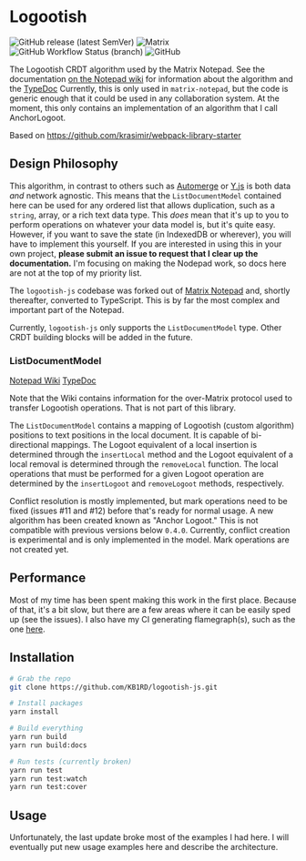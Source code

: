 # Logootish
![GitHub release (latest SemVer)](https://img.shields.io/github/v/release/kb1rd/logootish-js)
![Matrix](https://img.shields.io/matrix/matrix-collaboration:kb1rd.net?label=chat%20on%20%23matrix-collaboration%3Akb1rd.net&server_fqdn=matrix.org)
![GitHub Workflow Status (branch)](https://img.shields.io/github/workflow/status/KB1RD/logootish-js/Yarn%20CI/dev?label=dev%20build%2Ftest)
![GitHub](https://img.shields.io/github/license/kb1rd/logootish-js)

The Logootish CRDT algorithm used by the Matrix Notepad. See the documentation
[on the Notepad wiki](https://github.com/KB1RD/matrix-notepad/wiki/Logootish)
for information about the algorithm and the [TypeDoc](https://logootish-js.matrix-notepad.kb1rd.net/)
Currently, this is only used in `matrix-notepad`, but the code is generic
enough that it could be used in any collaboration system. At the moment, this
only contains an implementation of an algorithm that I call AnchorLogoot.

Based on https://github.com/krasimir/webpack-library-starter

## Design Philosophy
This algorithm, in contrast to others such as
[Automerge](https://github.com/automerge/automerge) or
[Y.js](https://github.com/yjs/yjs) is both data *and* network agnostic. This
means that the `ListDocumentModel` contained here can be used for any ordered
list that allows duplication, such as a `string`, array, or a rich text data
type. This *does* mean that it's up to you to perform operations on whatever
your data model is, but it's quite easy. However, if you want to save the state
(in IndexedDB or wherever), you will have to implement this yourself. If you
are interested in using this in your own project, **please submit an issue to
request that I clear up the documentation.** I'm focusing on making the Nodepad
work, so docs here are not at the top of my priority list.

The `logootish-js` codebase was forked out of
[Matrix Notepad](https://matrix-notepad.kb1rd.net) and, shortly thereafter,
converted to TypeScript. This is by far the most complex and important part of
the Notepad.

Currently, `logootish-js` only supports the `ListDocumentModel` type. Other
CRDT building blocks will be added in the future.

### ListDocumentModel
[Notepad Wiki](https://github.com/KB1RD/matrix-notepad/wiki/Logootish)
[TypeDoc](https://logootish-js.matrix-notepad.kb1rd.net/modules/_listmodel_index_.html)

Note that the Wiki contains information for the over-Matrix protocol used to
transfer Logootish operations. That is not part of this library.

The `ListDocumentModel` contains a mapping of Logootish (custom algorithm)
positions to text positions in the local document. It is capable of
bi-directional mappings. The Logoot equivalent of a local insertion is
determined through the `insertLocal` method and the Logoot equivalent of a
local removal is determined through the `removeLocal` function. The local
operations that must be performed for a given Logoot operation are determined
by the `insertLogoot` and `removeLogoot` methods, respectively.

Conflict resolution is mostly implemented, but mark operations need to be fixed
(issues #11 and #12) before that's ready for normal usage. A new algorithm has
been created known as "Anchor Logoot." This is not compatible with previous
versions below `0.4.0`. Currently, conflict creation is experimental and is
only implemented in the model. Mark operations are not created yet.

## Performance
Most of my time has been spent making this work in the first place. Because of
that, it's a bit slow, but there are a few areas where it can be easily sped up
(see the issues). I also have my CI generating flamegraph(s), such as the one
[here](https://logootish-js.matrix-notepad.kb1rd.net/flamegraph/test/listmodel-nc.perf.js/flamegraph.html#{%22merged%22:true,%22nodeId%22:null,%22excludeTypes%22:[%22cpp%22,%22regexp%22,%22v8%22,%22native%22,%22init%22,%22core%22]}).

## Installation
```sh
# Grab the repo
git clone https://github.com/KB1RD/logootish-js.git

# Install packages
yarn install

# Build everything
yarn run build
yarn run build:docs

# Run tests (currently broken)
yarn run test
yarn run test:watch
yarn run test:cover
```

## Usage
Unfortunately, the last update broke most of the examples I had here. I will
eventually put new usage examples here and describe the architecture.
